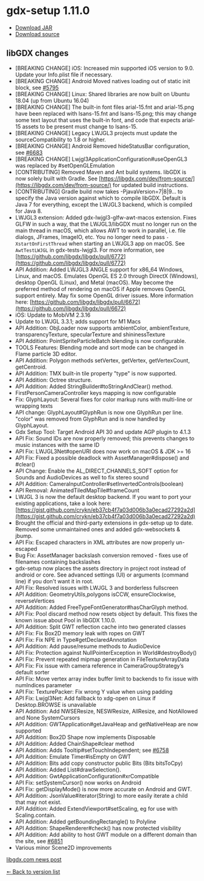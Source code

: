 # gdx-setup 1.11.0

* [Download JAR](https://github.com/JavaCakeGames/gdx-setup-archive/raw/main/gdx-setup_1.11.0.jar)
* [Download source](https://github.com/JavaCakeGames/gdx-setup-archive/raw/main/sources/gdx-setup_1.11.0.zip)

## libGDX changes

- \[BREAKING CHANGE\] iOS: Increased min supported iOS version to 9.0. Update your Info.plist file if necessary.
- \[BREAKING CHANGE\] Android Moved natives loading out of static init block, see [#5795](https://github.com/libgdx/libgdx/pull/5795)
- \[BREAKING CHANGE\] Linux: Shared libraries are now built on Ubuntu 18.04 (up from Ubuntu 16.04)
- \[BREAKING CHANGE\] The built-in font files arial-15.fnt and arial-15.png have been replaced with lsans-15.fnt and lsans-15.png; this may change some text layout that uses the built-in font, and code that expects arial-15 assets to be present must change to lsans-15.
- \[BREAKING CHANGE\] Legacy LWJGL3 projects must update the sourceCompatibility to 1.8 or higher.
- \[BREAKING CHANGE\] Android Removed hideStatusBar configuration, see [#6683](https://github.com/libgdx/libgdx/pull/6683)
- \[BREAKING CHANGE\] Lwjgl3ApplicationConfiguration#useOpenGL3 was replaced by #setOpenGLEmulation
- \[CONTRIBUTING\] Removed Maven and Ant build systems. libGDX is now solely built with Gradle. See [https://libgdx.com/dev/from-source/](https://libgdx.com/dev/from-source/) for updated build instructions.
- \[CONTRIBUTING\] Gradle build now takes -PjavaVersion=7\|8\|9... to specify the Java version against which to compile libGDX. Default is Java 7 for everything, except the LWJGL3 backend, which is compiled for Java 8.
- LWJGL3 extension: Added gdx-lwjgl3-glfw-awt-macos extension. Fixes GLFW in such a way, that the LWJGL3/libGDX must no longer run on the main thread in macOS, which allows AWT to work in parallel, i.e. file dialogs, JFrames, ImageIO, etc. You no longer need to pass `-XstartOnFirstThread` when starting an LWJGL3 app on macOS. See `AwtTestLWJGL` in gdx-tests-lwjgl3. For more information, see [https://github.com/libgdx/libgdx/pull/6772](https://github.com/libgdx/libgdx/pull/6772)
- API Addition: Added LWJGL3 ANGLE support for x86_64 Windows, Linux, and macOS. Emulates OpenGL ES 2.0 through DirectX (Windows), desktop OpenGL (Linux), and Metal (macOS). May become the preferred method of rendering on macOS if Apple removes OpenGL support entirely. May fix some OpenGL driver issues. More information here: [https://github.com/libgdx/libgdx/pull/6672](https://github.com/libgdx/libgdx/pull/6672)
- iOS: Update to MobiVM 2.3.16
- Update to LWJGL 3.3.1; adds support for M1 Macs
- API Addition: ObjLoader now supports ambientColor, ambientTexture, transparencyTexture, specularTexture and shininessTexture
- API Addition: PointSpriteParticleBatch blending is now configurable.
- TOOLS Features: Blending mode and sort mode can be changed in Flame particle 3D editor.
- API Addition: Polygon methods setVertex, getVertex, getVertexCount, getCentroid.
- API Addition: TMX built-in tile property "type" is now supported.
- API Addition: Octree structure.
- API Addition: Added StringBuilder#toStringAndClear() method.
- FirstPersonCameraController keys mapping is now configurable
- Fix: GlyphLayout: Several fixes for color markup runs with multi-line or wrapping texts
- API change: GlyphLayout#GlyphRun is now one GlyphRun per line. "color" was removed from GlyphRun and is now handled by GlyphLayout.
- Gdx Setup Tool: Target Android API 30 and update AGP plugin to 4.1.3
- API Fix: Sound IDs are now properly removed; this prevents changes to music instances with the same ID
- API Fix: LWJGL3Net#openURI does now work on macOS & JDK >= 16
- API Fix: Fixed a possible deadlock with AssetManager#dispose() and #clear()
- API Change: Enable the AL_DIRECT_CHANNELS_SOFT option for Sounds and AudioDevices as well to fix stereo sound
- API Addition: CameraInputController#setInvertedControls(boolean)
- API Removal: AnimatedTiledMapTile#frameCount
- LWJGL 3 is now the default desktop backend. If you want to port your existing applications, take a look here: [https://gist.github.com/crykn/eb37cb4f7a03d006b3a0ecad27292a2d](https://gist.github.com/crykn/eb37cb4f7a03d006b3a0ecad27292a2d)
- Brought the official and third-party extensions in gdx-setup up to date. Removed some unmaintained ones and added gdx-websockets & jbump.
- API Fix: Escaped characters in XML attributes are now properly un-escaped
- Bug Fix: AssetManager backslash conversion removed - fixes use of filenames containing backslashes
- gdx-setup now places the assets directory in project root instead of android or core. See advanced settings (UI) or arguments (command line) if you don't want it in root.
- API Fix: Resolved issues with LWJGL 3 and borderless fullscreen
- API Addition: GeometryUtils,polygons isCCW, ensureClockwise, reverseVertices
- API Addition: Added FreeTypeFontGenerator#hasCharGlyph method.
- API Fix: Pool discard method now resets object by default. This fixes the known issue about Pool in libGDX 1.10.0.
- API Addition: Split GWT reflection cache into two generated classes
- API Fix: Fix Box2D memory leak with ropes on GWT
- API Fix: Fix NPE in Type#getDeclaredAnnotation
- API Addition: Add pause/resume methods to AudioDevice
- API Fix: Protection against NullPointerException in World#destroyBody()
- API Fix: Prevent repeated mipmap generation in FileTextureArrayData
- API Fix: Fix issue with camera reference in CameraGroupStrategy’s default sorter
- API Fix: Move vertex array index buffer limit to backends to fix issue with numIndices parameter
- API Fix: TexturePacker: Fix wrong Y value when using padding
- API Fix: Lwjgl3Net: Add fallback to xdg-open on Linux if Desktop.BROWSE is unavailable
- API Addition: Add NWSEResize, NESWResize, AllResize, and NotAllowed and None SystemCursors
- API Addition: GWTApplication#getJavaHeap and getNativeHeap are now supported
- API Addition: Box2D Shape now implements Disposable
- API Addition: Added ChainShape#clear method
- API Addition: Adds Tooltip#setTouchIndependent; see [#6758](https://github.com/libgdx/libgdx/pull/6758)
- API Addition: Emulate Timer#isEmpty on GWT
- API Addition: Bits add copy constructor public Bits (Bits bitsToCpy)
- API Addition: Added List#drawSelection().
- API Addition: GwtApplicationConfiguration#xrCompatible
- API Fix: setSystemCursor() now works on Android
- API Fix: getDisplayMode() is now more accurate on Android and GWT.
- API Addition: JsonValue#iterator(String) to more easily iterate a child that may not exist.
- API Addition: Added ExtendViewport#setScaling, eg for use with Scaling.contain.
- API Addition: Added getBoundingRectangle() to Polyline
- API Addition: ShapeRenderer#check() has now protected visibility
- API Addition: Add ability to host GWT module on a different domain than the site, see [#6851](https://github.com/libgdx/libgdx/pull/6581)
- Various minor Scene2D improvements

[libgdx.com news post](https://libgdx.com/news/2022/05/gdx-1-11)

[🠔 Back to version list](https://javacakegames.github.io/gdx-setup-archive/)

